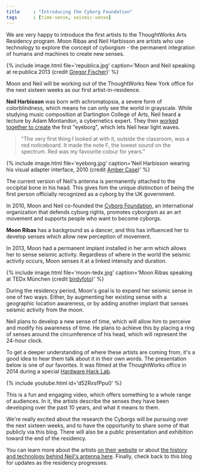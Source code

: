 ```yaml
---
title     : "Introducing the Cyborg Foundation"
tags      : [time-sense, seismic-sense]
---
```

We are very happy to introduce the first artists to the ThoughtWorks Arts Residency program. Moon Ribas and Neil Harbisson are artists who use technology to explore the concept of cyborgism - the permanent integration of humans and machines to create new senses.

{% include image.html file='republica.jpg'
   caption='Moon and Neil speaking at re:publica 2013 (credit <a href="https://www.flickr.com/photos/re-publica/8719248246/in/photolist-ehuqJj-ehqnmQ-ehqnh5-ehoGKB-ehoGP4-nvx7Uz-59nbLe-nvBQdE-nvBQ5J-59vhrc-eikB4T-59zvGY-59ndD8-59zwkd-59zw3E-nvCqXi-eikAMg-59vhGr-59ndVr-59nd4v-59rqej-59ndne/">Gregor Fischer</a>)' %}

Moon and Neil will be working out of the ThoughtWorks New York office for the next sixteen weeks as our first artist-in-residence.

<!--excerpt-ends-->

<strong>Neil Harbisson</strong> was born with achromatopsia, a severe form of colorblindness, which means he can only see the world in grayscale. While studying music composition at Dartington College of Arts, Neil heard a lecture by Adam Montandon, a cybernetics expert. They then <a href="http://cyborgproject.com/pdf/Neil-Harbisson-A-cyborg-artist.pdf">worked together to create</a> the first "eyeborg", which lets Neil hear light waves. 

<blockquote>"The very first thing I looked at with it, outside the classroom, was a red noticeboard. It made the note F, the lowest sound on the spectrum. Red was my favourite colour for years."</blockquote>

{% include image.html file='eyeborg.jpg'
   caption='Neil Harbisson wearing his visual adapter interface, 2010 (credit <a href="https://www.flickr.com/photos/caseorganic/4677660848/">Amber Case</a>)' %}

The current version of Neil's antenna is permanently attached to the occipital bone in his head. This gives him the unique distinction of being the first person officially recognized as a cyborg by the UK government.

In 2010, Moon and Neil co-founded the <a href="https://en.wikipedia.org/wiki/Cyborg_Foundation">Cyborg Foundation</a>, an international organization that defends cyborg rights, promotes cyborgism as an art movement and supports people who want to become cyborgs.

<strong>Moon Ribas</strong> has a background as a dancer, and this has influenced her to develop senses which allow new perception of movement.

In 2013, Moon had a permanent implant installed in her arm which allows her to sense seismic activity. Regardless of where in the world the seismic activity occurs, Moon senses it at a linked intensity and duration.

{% include image.html file='moon-tedx.jpg'
   caption='Moon Ribas speaking at TEDx M&#252;nchen (credit <a href="https://www.flickr.com/photos/tedxberlin/15921938041/">birdyfoto</a>)' %}

During the residency period, Moon's goal is to expand her seismic sense in one of two ways. Either, by augmenting her existing sense with a geographic location awareness, or by adding another implant that senses seismic activity from the moon.

Neil plans to develop a new sense of time, which will allow him to perceive and modify his awareness of time. He plans to achieve this by placing a ring of senses around the circumference of his head, which will represent the 24-hour clock.

To get a deeper understanding of where these artists are coming from, it's a good idea to hear them talk about it in their own words. The presentation below is one of our favorites. It was filmed at the ThoughtWorks office in 2014 during a special <a href="http://hardwarehacklab.io">Hardware Hack Lab</a>.

{% include youtube.html id='d52RxsfPpu0' %}

This is a fun and engaging video, which offers something to a whole range of audiences. In it, the artists describe the senses they have been developing over the past 10 years, and what it means to them.

We're really excited about the research the Cyborgs will be pursuing over the next sixteen weeks, and to have the opportunity to share some of that publicly via this blog. There will also be a public presentation and exhibition toward the end of the residency.

You can learn more about the artists <a href="http://cyborgproject.com/">on their website</a> or about <a href="http://cyborgproject.com/pdf/Neil-Harbisson-A-cyborg-artist.pdf">the history and technology behind Neil's antenna here</a>. Finally, check back to this blog for updates as the residency progresses.




